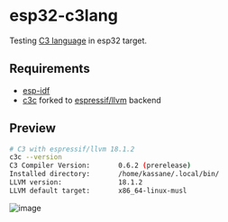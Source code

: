 # esp32-c3lang

Testing [C3 language](https://c3-lang.org/) in esp32 target.

## Requirements
- [esp-idf](https://github.com/espressif/esp-idf)
- [c3c](https://github.com/c3lang/c3c) forked to [espressif/llvm](https://github.com/espressif/llvm-project) backend

## Preview

```bash
# C3 with espressif/llvm 18.1.2
c3c --version
C3 Compiler Version:       0.6.2 (prerelease)
Installed directory:       /home/kassane/.local/bin/
LLVM version:              18.1.2
LLVM default target:       x86_64-linux-musl
```
![image](https://github.com/user-attachments/assets/b7160ec9-fdb0-4e1a-aa9b-8c365f56d053)

